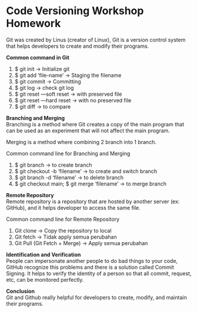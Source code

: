# Code Versioning Workshop Homework

Git was created by Linus (creator of Linux), Git is a version control system that helps developers to create and modify their programs.

**Common command in Git**
1. $ git init -> Initialize git
2. $ git add ‘file-name’ -> Staging the filename
3. $ git commit -> Committing
4. $ git log -> check git log
5. $ git reset —soft reset -> with preserved file
6. $ git reset —hard reset -> with no preserved file
7. $ git diff -> to compare

**Branching and Merging**<br>
Branching is a method where Git creates a copy of the main program that can be used as an experiment that will not affect the main program.

Merging is a method where combining 2 branch into 1 branch.

Common command line for Branching and Merging
1. $ git branch -> to create branch
2. $ git checkout -b ‘filename’ -> to create and switch branch
3. $ git branch -d ‘filename’ -> to delete branch
4. $ git checkout main; $ git merge ‘filename’ -> to merge branch

**Remote Repository** <br>
Remote repository is a repository that are hosted by another server (ex: GitHub), and it helps developer to access the same file.

Common command line for Remote Repository
1. Git clone -> Copy the repository to local
2. Git fetch -> Tidak apply semua perubahan
3. Git Pull (Git Fetch + Merge) -> Apply semua perubahan

**Identification and Verification**<br>
People can impersonate another people to do bad things to your code, GitHub recognize this problems and there is a solution called Commit Signing. It helps to verify the identity of a person so that all commit, request, etc, can be monitored perfectly.

**Conclusion**<br>
Git and Github really helpful for developers to create, modify, and maintain their programs.
